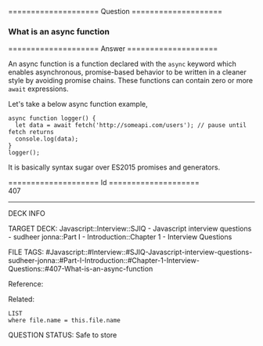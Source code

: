 ==================== Question ====================  

### What is an async function  

==================== Answer ====================  

An async function is a function declared with the `async` keyword which enables asynchronous, promise-based behavior to be written in a cleaner style by avoiding promise chains. These functions can contain zero or more `await` expressions.

Let's take a below async function example,

<!-- codeblock-start -->
<pre><code class="hljs language-javascript"><span class="hljs-keyword">async</span> <span class="hljs-keyword">function</span> <span class="hljs-title function_">logger</span>(<span class="hljs-params"></span>) {
  <span class="hljs-keyword">let</span> data = <span class="hljs-keyword">await</span> <span class="hljs-title function_">fetch</span>(<span class="hljs-string">'http://someapi.com/users'</span>); <span class="hljs-comment">// pause until fetch returns</span>
  <span class="hljs-variable language_">console</span>.<span class="hljs-title function_">log</span>(data);
}
<span class="hljs-title function_">logger</span>();
</code></pre>
<!-- codeblock-end -->

It is basically syntax sugar over ES2015 promises and generators.

==================== Id ====================  
407

---

DECK INFO

TARGET DECK: Javascript::Interview::SJIQ - Javascript interview questions - sudheer jonna::Part I - Introduction::Chapter 1 - Interview Questions

FILE TAGS: #Javascript::#Interview::#SJIQ-Javascript-interview-questions-sudheer-jonna::#Part-I-Introduction::#Chapter-1-Interview-Questions::#407-What-is-an-async-function

Reference:

Related:

```dataview
LIST
where file.name = this.file.name
```

QUESTION STATUS: Safe to store
